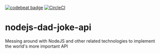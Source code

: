 [![codebeat badge](https://codebeat.co/badges/d81d1d79-eb82-41ff-b1ae-3cf2b37c57c3)](https://codebeat.co/projects/github-com-blamonet-nodejs-dad-joke-api-master) [![CircleCI](https://circleci.com/gh/blamonet/nodejs-dad-joke-api/tree/master.svg?style=svg)](https://circleci.com/gh/blamonet/nodejs-dad-joke-api/tree/master)

# nodejs-dad-joke-api

Messing around with NodeJS and other related technologies to implement the world's more important API
